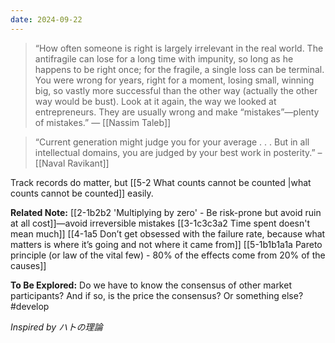 ```yaml
---
date: 2024-09-22
---
```

> “How often someone is right is largely irrelevant in the real world. The antifragile can lose for a long time with impunity, so long as he happens to be right once; for the fragile, a single loss can be terminal. You were wrong for years, right for a moment, losing small, winning big, so vastly more successful than the other way (actually the other way would be bust). Look at it again, the way we looked at entrepreneurs. They are usually wrong and make “mistakes”—plenty of mistakes.” — [[Nassim Taleb]]

> “Current generation might judge you for your average . . . But in all intellectual domains, you are judged by your best work in posterity.” – [[Naval Ravikant]]

Track records do matter, but [[5-2 What counts cannot be counted |what counts cannot be counted]] easily.

**Related Note:**
[[2-1b2b2 'Multiplying by zero' - Be risk-prone but avoid ruin at all cost]]—avoid irreversible mistakes
[[3-1c3c3a2 Time spent doesn't mean much]]
[[4-1a5 Don’t get obsessed with the failure rate, because what matters is where it’s going and not where it came from]]
[[5-1b1b1a1a Pareto principle (or law of the vital few) - 80% of the effects come from 20% of the causes]]

**To Be Explored:**
Do we have to know the consensus of other market participants? And if so, is the price the consensus? Or something else? #develop 

*Inspired by ハトの理論*